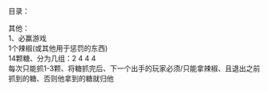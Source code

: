 目录：  
  
  
其他：  
1、必赢游戏  
1个辣椒(或其他用于惩罚的东西)  
14颗糖、分为几组：2 4 4 4  
每次只能抓1-3颗、将糖抓完后、下一个出手的玩家必须/只能拿辣椒、且退出之前抓到的糖、否则他拿到的糖就归他  
